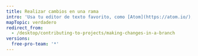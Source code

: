 ```yaml
---
title: Realizar cambios en una rama
intro: 'Usa tu editor de texto favorito, como [Atom](https://atom.io/), para realizar cambios en el proyecto y, a continuación, utiliza {% data variables.product.prodname_desktop %} para visualizar confirmaciones útiles.'
mapTopic: verdadero
redirect_from:
  - /desktop/contributing-to-projects/making-changes-in-a-branch
versions:
  free-pro-team: '*'
---
```


